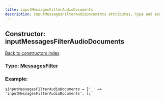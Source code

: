 ```yaml
---
title: inputMessagesFilterAudioDocuments
description: inputMessagesFilterAudioDocuments attributes, type and example
---
```

## Constructor: inputMessagesFilterAudioDocuments  
[Back to constructors index](index.md)






### Type: [MessagesFilter](../types/MessagesFilter.md)


### Example:

```
$inputMessagesFilterAudioDocuments = ['_' => 'inputMessagesFilterAudioDocuments', ];
```